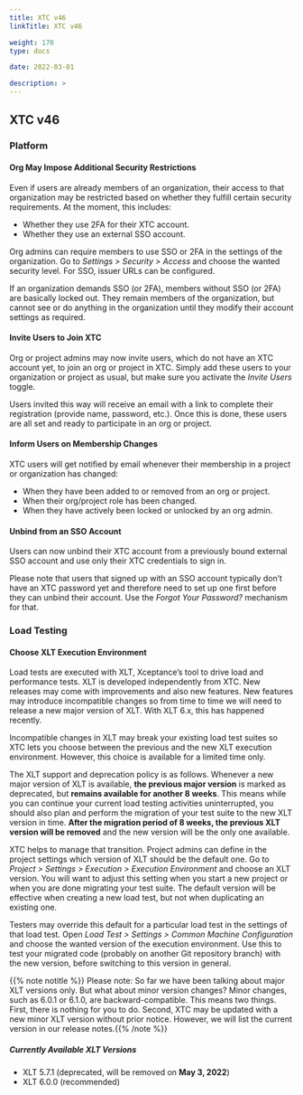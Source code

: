 ```yaml
---
title: XTC v46
linkTitle: XTC v46

weight: 170
type: docs

date: 2022-03-01

description: >
---
```


## XTC v46

### Platform

#### Org May Impose Additional Security Restrictions

Even if users are already members of an organization, their access to that organization may be restricted based on whether they fulfill certain security requirements. At the moment, this includes:

* Whether they use 2FA for their XTC account.
* Whether they use an external SSO account.

Org admins can require members to use SSO or 2FA in the settings of the organization. Go to _Settings > Security > Access_ and choose the wanted security level. For SSO, issuer URLs can be configured.

If an organization demands SSO (or 2FA), members without SSO (or 2FA) are basically locked out. They remain members of the organization, but cannot see or do anything in the organization until they modify their account settings as required.

#### Invite Users to Join XTC

Org or project admins may now invite users, which do not have an XTC account yet, to join an org or project in XTC. Simply add these users to your organization or project as usual, but make sure you activate the _Invite Users_ toggle.

Users invited this way will receive an email with a link to complete their registration (provide name, password, etc.). Once this is done, these users are all set and ready to participate in an org or project.

#### Inform Users on Membership Changes

XTC users will get notified by email whenever their membership in a project or organization has changed:

* When they have been added to or removed from an org or project.
* When their org/project role has been changed.
* When they have actively been locked or unlocked by an org admin.

#### Unbind from an SSO Account

Users can now unbind their XTC account from a previously bound external SSO account and use only their XTC credentials to sign in.

Please note that users that signed up with an SSO account typically don’t have an XTC password yet and therefore need to set up one first before they can unbind their account. Use the _Forgot Your Password?_ mechanism for that.

### Load Testing

#### Choose XLT Execution Environment

Load tests are executed with XLT, Xceptance’s tool to drive load and performance tests. XLT is developed independently from XTC. New releases may come with improvements and also new features. New features may introduce incompatible changes so from time to time we will need to release a new major version of XLT. With XLT 6.x, this has happened recently.

Incompatible changes in XLT may break your existing load test suites so XTC lets you choose between the previous and the new XLT execution environment. However, this choice is available for a limited time only.

The XLT support and deprecation policy is as follows. Whenever a new major version of XLT is available, **the previous major version** is marked as deprecated, but **remains available for another 8 weeks**. This means while you can continue your current load testing activities uninterrupted, you should also plan and perform the migration of your test suite to the new XLT version in time. **After the migration period of 8 weeks, the previous XLT version will be removed** and the new version will be the only one available.

XTC helps to manage that transition. Project admins can define in the project settings which version of XLT should be the default one. Go to _Project > Settings > Execution > Execution Environment_ and choose an XLT version. You will want to adjust this setting when you start a new project or when you are done migrating your test suite. The default version will be effective when creating a new load test, but not when duplicating an existing one.

Testers may override this default for a particular load test in the settings of that load test. Open _Load Test > Settings > Common Machine Configuration_ and choose the wanted version of the execution environment. Use this to test your migrated code (probably on another Git repository branch) with the new version, before switching to this version in general.

{{% note notitle %}}
Please note: So far we have been talking about major XLT versions only. But what about minor version changes? Minor changes, such as 6.0.1 or 6.1.0, are backward-compatible. This means two things. First, there is nothing for you to do. Second, XTC may be updated with a new minor XLT version without prior notice. However, we will list the current version in our release notes.{{% /note %}}

##### Currently Available XLT Versions
* XLT 5.7.1 (deprecated, will be removed on **May 3, 2022**)
* XLT 6.0.0 (recommended)
